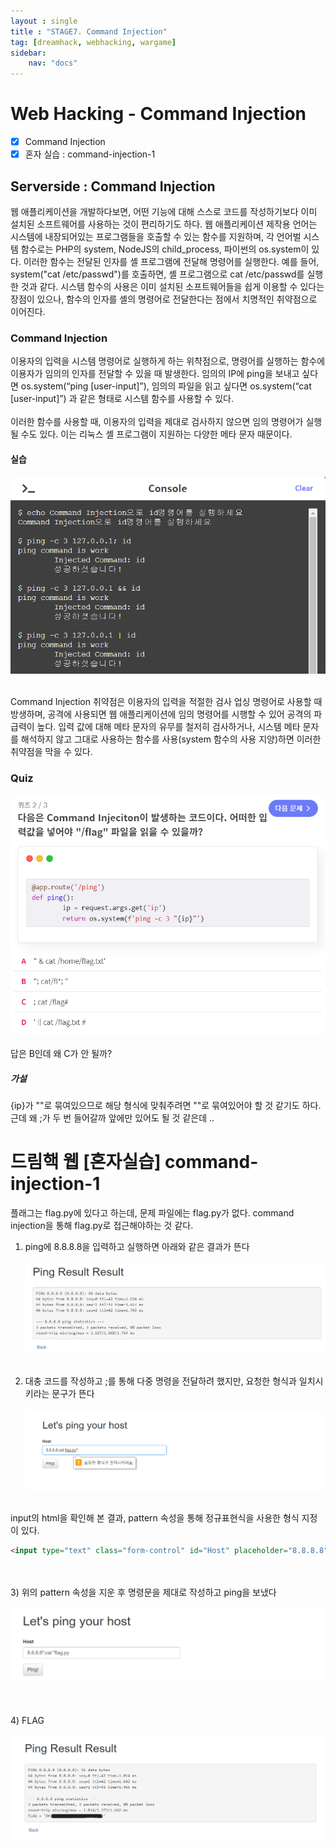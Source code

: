 ```yaml
---
layout : single
title : "STAGE7. Command Injection"
tag: [dreamhack, webhacking, wargame]
sidebar:
    nav: "docs"
---
```


# Web Hacking - Command Injection

-  [x] Command Injection
-  [x] 혼자 실습 : command-injection-1

## Serverside : Command Injection
웹 애플리케이션을 개발하다보면, 어떤 기능에 대해 스스로 코드를 작성하기보다 이미 설치된 소프트웨어를 사용하는 것이 편리하기도 하다. 웹 애플리케이션 제작용 언어는 시스템에 내장되어있는 프로그램들을 호출할 수 있는 함수를 지원하며, 각 언어벌 시스템 함수로는 PHP의 system, NodeJS의 child_process, 파이썬의 os.system이 있다. 이러한 함수는 전달된 인자를 셸 프로그램에 전달해 명령어를 실행한다. 예를 들어, system("cat /etc/passwd")를 호출하면, 셸 프로그램으로 cat /etc/passwd를 실행한 것과 같다. 시스템 함수의 사용은 이미 설치된 소프트웨어들을 쉽게 이용할 수 있다는 장점이 있으나, 함수의 인자를 셸의 명령어로 전달한다는 점에서 치명적인 취약점으로 이어진다. 

### Command Injection
이용자의 입력을 시스템 명령어로 실행하게 하는 위챡점으로, 명령어를 실행하는 함수에 이용자가 임의의 인자를 전달할 수 있을 때 발생한다. 임의의 IP에 ping을 보내고 싶다면 os.system(“ping [user-input]”), 임의의 파일을 읽고 싶다면 os.system(“cat [user-input]”) 과 같은 형태로 시스템 함수를 사용할 수 있다. <br><Br>
이러한 함수를 사용할 때, 이용자의 입력을 제대로 검사하지 않으면 임의 명령어가 실행될 수도 있다. 이는 리눅스 셸 프로그램이 지원하는 다양한 메타 문자 때문이다. 

#### 실습
<img src = "/images/webbackground/10.png"><br><Br>

Command Injection 취약점은 이용자의 입력을 적절한 검사 업싱 명령어로 사용할 때 방생하며, 공격에 사용되면 웹 애플리케이션에 임의 명령어를 시행할 수 있어 공격의 파급력이 높다. 입력 값에 대해 메타 문자의 유무를 철저히 검사하거나, 시스템 메타 문자를 해석하지 않고 그대로 사용하는 함수를 사용(system 함수의 사용 지양)하면 이러한 취약점을 막을 수 있다.

### Quiz
<img src = "/images/webbackground/11.png"><br><Br>
답은 B인데 왜 C가 안 될까?

##### 가설
{ip}가 ""로 묶여있으므로 해당 형식에 맞춰주려면 ""로 묶여있어야 할 것 같기도 하다. 근데 왜 ;가 두 번 들어갈까 앞에만 있어도 될 것 같은데 ..

# 드림핵 웹 [혼자실습] command-injection-1
플래그는 flag.py에 있다고 하는데, 문제 파일에는 flag.py가 없다. command injection을 통해 flag.py로 접근해야하는 것 같다.

1) ping에 8.8.8.8을 입력하고 실행하면 아래와 같은 결과가 뜬다<br><Br>
<img src = "/images/wargame/8.png"><br><Br>

2) 대충 코드를 작성하고 ;를 통해 다중 명령을 전달하려 했지만, 요청한 형식과 일치시키라는 문구가 뜬다<br><Br>
<img src = "/images/wargame/9.png"><br><Br>

input의 html을 확인해 본 결과, pattern 속성을 통해 정규표현식을 사용한 형식 지정이 있다. 
```html
<input type="text" class="form-control" id="Host" placeholder="8.8.8.8" name="host" pattern="[A-Za-z0-9.]{5,20}" required="">
```
<br><Br>
3) 위의 pattern 속성을 지운 후 명령문을 제대로 작성하고 ping을 보냈다<br><Br>
<img src = "/images/wargame/11.png"><br><Br>
<br><Br>
4) FLAG<br><Br>
<img src = "/images/wargame/10.png">